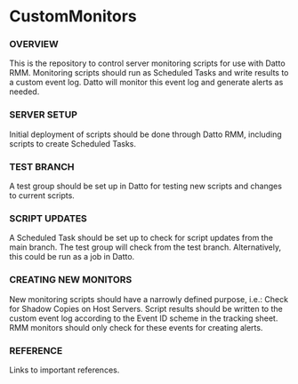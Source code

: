 # CustomMonitors

### OVERVIEW
This is the repository to control server monitoring scripts for use with Datto RMM.
Monitoring scripts should run as Scheduled Tasks and write results to a custom event log.
Datto will monitor this event log and generate alerts as needed.


### SERVER SETUP
Initial deployment of scripts should be done through Datto RMM, including scripts to create Scheduled Tasks.


### TEST BRANCH
A test group should be set up in Datto for testing new scripts and changes to current scripts.


### SCRIPT UPDATES
A Scheduled Task should be set up to check for script updates from the main branch. The test group will check from the test branch.
Alternatively, this could be run as a job in Datto.


### CREATING NEW MONITORS
New monitoring scripts should have a narrowly defined purpose, i.e.: Check for Shadow Copies on Host Servers. 
Script results should be written to the custom event log according to the Event ID scheme in the tracking sheet.
RMM monitors should only check for these events for creating alerts.


### REFERENCE
Links to important references.

